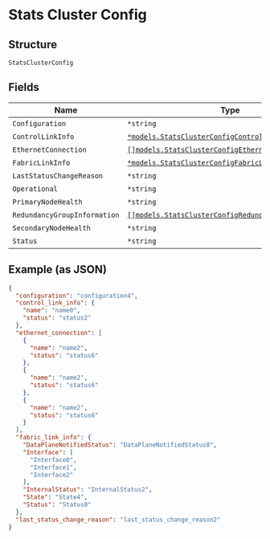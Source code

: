 
# Stats Cluster Config

## Structure

`StatsClusterConfig`

## Fields

| Name | Type | Tags | Description |
|  --- | --- | --- | --- |
| `Configuration` | `*string` | Optional | - |
| `ControlLinkInfo` | [`*models.StatsClusterConfigControlLinkInfo`](../../doc/models/stats-cluster-config-control-link-info.md) | Optional | - |
| `EthernetConnection` | [`[]models.StatsClusterConfigEthernetConnectionItem`](../../doc/models/stats-cluster-config-ethernet-connection-item.md) | Optional | - |
| `FabricLinkInfo` | [`*models.StatsClusterConfigFabricLinkInfo`](../../doc/models/stats-cluster-config-fabric-link-info.md) | Optional | - |
| `LastStatusChangeReason` | `*string` | Optional | - |
| `Operational` | `*string` | Optional | - |
| `PrimaryNodeHealth` | `*string` | Optional | - |
| `RedundancyGroupInformation` | [`[]models.StatsClusterConfigRedundancyGroupInfoItem`](../../doc/models/stats-cluster-config-redundancy-group-info-item.md) | Optional | - |
| `SecondaryNodeHealth` | `*string` | Optional | - |
| `Status` | `*string` | Optional | - |

## Example (as JSON)

```json
{
  "configuration": "configuration4",
  "control_link_info": {
    "name": "name0",
    "status": "status2"
  },
  "ethernet_connection": [
    {
      "name": "name2",
      "status": "status6"
    },
    {
      "name": "name2",
      "status": "status6"
    },
    {
      "name": "name2",
      "status": "status6"
    }
  ],
  "fabric_link_info": {
    "DataPlaneNotifiedStatus": "DataPlaneNotifiedStatus8",
    "Interface": [
      "Interface0",
      "Interface1",
      "Interface2"
    ],
    "InternalStatus": "InternalStatus2",
    "State": "State4",
    "Status": "Status0"
  },
  "last_status_change_reason": "last_status_change_reason2"
}
```

